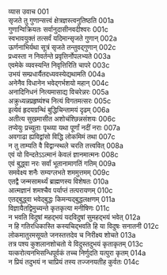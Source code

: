 व्यास उवाच	001    
सृजते तु गुणान्सत्त्वं क्षेत्रज्ञस्त्वनुतिष्ठति	001a  
गुणान्विक्रियतः सर्वानुदासीनवदीश्वरः	001c  
स्वभावयुक्तं तत्सर्वं यदिमान्सृजते गुणान्	002a  
ऊर्णनाभिर्यथा सूत्रं सृजते तन्तुवद्गुणान्	002c  
प्रध्वस्ता न निवर्तन्ते प्रवृत्तिर्नोपलभ्यते	003a  
एवमेके व्यवस्यन्ति निवृत्तिरिति चापरे	003c  
उभयं सम्प्रधार्यैतदध्यवस्येद्यथामति	004a  
अनेनैव विधानेन भवेद्गर्भशयो महान्	004c  
अनादिनिधनं नित्यमासाद्य विचरेन्नरः	005a  
अक्रुध्यन्नप्रहृष्यंश्च नित्यं विगतमत्सरः	005c  
इत्येवं हृदयग्रन्थिं बुद्धिचिन्तामयं दृढम्	006a  
अतीत्य सुखमासीत अशोचंश्छिन्नसंशयः	006c  
तप्येयुः प्रच्युताः पृथ्व्या यथा पूर्णां नदीं नराः	007a  
अवगाढा ह्यविद्वांसो विद्धि लोकमिमं तथा	007c  
न तु ताम्यति वै विद्वान्स्थले चरति तत्त्ववित्	008a  
एवं यो विन्दतेऽऽत्मानं केवलं ज्ञानमात्मनः	008c  
एवं बुद्ध्वा नरः सर्वां भूतानामागतिं गतिम्	009a  
समवेक्ष्य शनैः सम्यग्लभते शममुत्तमम्	009c  
एतद्वै जन्मसामर्थ्यं ब्राह्मणस्य विशेषतः	010a  
आत्मज्ञानं शमश्चैव पर्याप्तं तत्परायणम्	010c  
एतद्बुद्ध्वा भवेद्बुद्धः किमन्यद्बुद्धलक्षणम्	011a  
विज्ञायैतद्विमुच्यन्ते कृतकृत्या मनीषिणः	011c  
न भवति विदुषां महद्भयं यदविदुषां सुमहद्भयं भवेत्	012a  
न हि गतिरधिकास्ति कस्यचिद्भवति हि या विदुषः सनातनी	012c  
लोकमातुरमसूयते जनस्तत्तदेव च निरीक्ष्य शोचते	013a  
तत्र पश्य कुशलानशोचतो ये विदुस्तदुभयं कृताकृतम्	013c  
यत्करोत्यनभिसन्धिपूर्वकं तच्च निर्णुदति यत्पुरा कृतम्	014a  
न प्रियं तदुभयं न चाप्रियं तस्य तज्जनयतीह कुर्वतः	014c  

